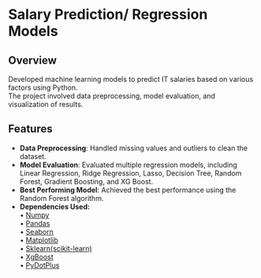 # Salary Prediction/ Regression Models

## Overview
Developed machine learning models to predict IT salaries based on various factors using Python. </br> The project involved data preprocessing, model evaluation, and visualization of results.

## Features
- **Data Preprocessing**: Handled missing values and outliers to clean the dataset.
- **Model Evaluation**: Evaluated multiple regression models, including Linear Regression, Ridge Regression, Lasso, Decision Tree, Random Forest, Gradient Boosting, and XG Boost.
- **Best Performing Model**: Achieved the best performance using the Random Forest algorithm.
- **Dependencies Used:**</br>
•	[Numpy](https://numpy.org/)<br />
•	[Pandas](https://pandas.pydata.org/docs/)<br />
• [Seaborn](https://seaborn.pydata.org/)</br>
•	[Matplotlib](https://matplotlib.org/stable/index.html)<br />
• [Sklearn(scikit-learn)](https://scikit-learn.org/stable/)</br>
• [XgBoost](https://xgboost.readthedocs.io/en/stable/)<br />
• [PyDotPlus](https://pydotplus.readthedocs.io/_/downloads/en/latest/pdf/)
  


